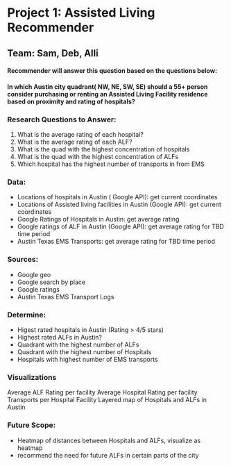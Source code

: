
# Project 1: Assisted Living Recommender
## Team: Sam, Deb, Alli
#### Recommender will answer this question based on the questions below:   
#### In which Austin city quadrant( NW, NE, SW, SE) should a 55+ person consider purchasing or renting an Assisted Living Facility residence based on proximity and rating of hospitals?   

### Research Questions to Answer:
1. What is the average rating of each hospital? 
2. What is the average rating of each ALF? 
3. What is the quad with the highest concentration of hospitals
4. What is the quad with the highest concentration of ALFs
5. Which hospital has the highest number of transports in from EMS


### Data:
* Locations of hospitals in Austin ( Google API): get current coordinates
* Locations of Assisted living facilities in Austin (Google API): get current coordinates
* Google Ratings of Hospitals in Austin: get average rating 
* Google ratings of ALF in Austin (Google API): get average rating for TBD time period 
* Austin Texas EMS Transports: get average rating for TBD time period   


### Sources:
* Google geo
* Google search by place 
* Google ratings
* Austin Texas EMS Transport Logs

### Determine: 
* Higest rated hospitals in Austin (Rating > 4/5 stars) 
* Highest rated ALFs in Austin?  
* Quadrant with the highest number of ALFs
* Quadrant with the highest number of Hospitals
* Hospitals with highest number of EMS transports


### Visualizations 
Average ALF Rating per facility
Average Hospital Rating per facility
Transports per Hospital Facility 
Layered map of Hospitals and ALFs in Austin 






### Future Scope:  
* Heatmap of distances between Hospitals and ALFs, visualize as heatmap
* recommend the need for future ALFs in certain parts of the city 


<!-- Notes
Initial Class Brainstorm:
We have decided NOT to go with Haversine / distance-based inquiry for Project 1  based on recommendation by Manuel.  

Assisted living facilities = google loc ( L, L )  of ASL facilities ( search api , geo api )
Hospitals = google loc ( L, L )  of ASL facilities ( search api , geo api )
Distance = ALF to Hospitals


#Different marker colors
Loc Map  hospitals ( markers)
Loc Map  ALF( markers)


DF = Distance TO CLOSEST


Heat =  is  ascending [distance r/t ALF ]
Heat map = Heat

Hottest  area is the BEST place to live for a senior looking for a future ALF residence relative to getting quick healthcare. -->
